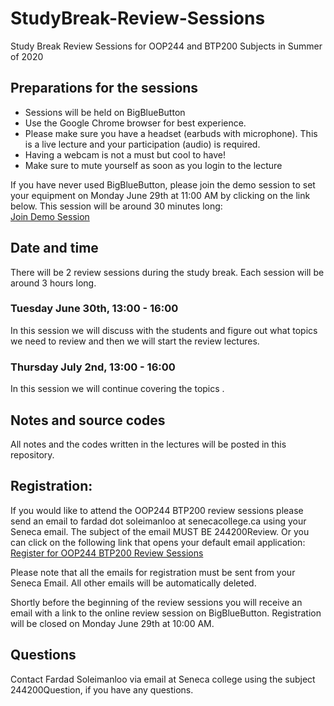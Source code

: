 # StudyBreak-Review-Sessions
Study Break Review Sessions for OOP244 and BTP200 Subjects in Summer of 2020<br />
## Preparations for the sessions
- Sessions will be held on BigBlueButton
- Use the Google Chrome browser for best experience.
- Please make sure you have a headset (earbuds with microphone). This is a live lecture and your participation (audio) is required. <br />
- Having a webcam is not a must but cool to have! <br />
- Make sure to mute yourself as soon as you login to the lecture <br />

If you have never used BigBlueButton, please join the demo session to set your equipment on Monday June 29th at 11:00 AM by clicking on the link below. This session will be around 30 minutes long: <br />
[Join Demo Session](https://connect.rna2.blindsidenetworks.com/invite/to?c=qbtxk9J5kXlNfaDULCJ-u7F7kCvNqQAHPDj3So51sv0&m=c9ff9a7006b2b5d59ab9fadea2ebc0f024747f59&t=1593441986122&u=senecacollege)<br />
## Date and time
There will be 2 review sessions during the study break. Each session will be around 3 hours long.
### Tuesday June 30th, 13:00 - 16:00   
In this session we will discuss with the students and figure out what topics we need to review and then we will start the review lectures.
### Thursday July 2nd, 13:00 - 16:00
In this session we will continue covering the topics .
## Notes and source codes
All notes and the codes written in the lectures will be posted in this repository.
## Registration:
If you would like to attend the OOP244 BTP200 review sessions please send an email to fardad dot soleimanloo at senecacollege.ca using your Seneca email. The subject of the email MUST BE 244200Review.
Or you can click on the following link that opens your default email application:<br />
[Register for OOP244 BTP200 Review Sessions](mailto:fardad.soleimanloo@senecacollege.ca?subject=244200Review&body=I+would+like+to+attend+the+review+sessions)<br >

Please note that all the emails for registration must be sent from your Seneca Email. All other emails will be automatically deleted.

Shortly before the beginning of the review sessions you will receive an email with a link to the online review session on BigBlueButton.
Registration will be closed on Monday June 29th at 10:00 AM.

## Questions
Contact Fardad Soleimanloo via email at Seneca college using the subject 244200Question, if you have any questions. 
